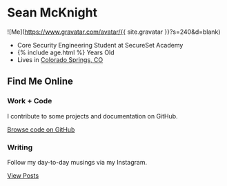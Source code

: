 # Sean McKnight

![Me](https://www.gravatar.com/avatar/{{ site.gravatar }}?s=240&d=blank)

<div class="summary">
    <ul class="fa-ul">
        <li><i class="fa-li fa fa-briefcase"></i>Core Security Engineering Student at SecureSet Academy</li>
        <li><i class="fa-li fa fa-birthday-cake"></i><span id="age">{% include age.html %}</span> Years Old</li>
        <li><i class="fa-li fa fa-map-marker"></i>Lives in <a href="https://goo.gl/maps/HiSWKqKGNC9gPAQt6">Colorado Springs, CO</a></li>
    </ul>
</div>

<!--## Projects

I lend my time and talents to a few projects. Check them out!

| [![Thunderbird icon](images/icons/thunderbird.svg)](https://thunderbird.net) | [![elementary icon](https://elementary.io/images/icons/places/128/distributor-logo.svg)](https://elementary.io) | [![Caster icon](images/icons/casticon.png)](https://github.com/ryanleesipes/caster) |
|---|---|---|
| [Thunderbird](https://thunderbird.net) | [elementary OS](https://elementary.io) | [Caster](https://github.com/ryanleesipes/caster) |-->


## Find Me Online

### Work + Code

I contribute to some projects and documentation on GitHub.

<a href="https://github.com/sionemcknight" class="read-more github"><i class="fab fa-fw fa-github"></i>Browse code on GitHub</a>

<!--<a href="/resume" class="read-more resume"><i class="far fa-fw fa-file-alt"></i>See résumé</a>-->

### Writing

Follow my day-to-day musings via my Instagram.

<a href="https://www.instagram.com/caseanblanca/" class="read-more instagram"><i class="fab fa-fw fa-instagram"></i>View Posts</a>

<!--<a rel="me" href="https://mastodon.social/@ryanleesipes" class="read-more mastodon"><i class="fab fa-fw fa-mastodon"></i>Follow on Mastodon</a>

<a href="https://twitter.com/ryanleesipes" class="read-more twitter"><i class="fab fa-fw fa-twitter"></i>See tweets</a>-->

<!--### Playing

I don't play a lot of games lately, but sometimes you can catch me online!

<a href="http://psnprofiles.com/TeamSipes" class="read-more psn"><i class="fa fa-fw fa-trophy"></i>See PSN profile</a>

<a href="http://steamcommunity.com/id/ryanleesipes/" class="read-more steam"><i class="fab fa-fw fa-steam-square"></i>Add on Steam</a>-->
